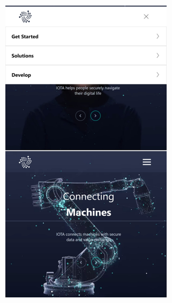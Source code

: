 ![preview](https://github.com/KainiChang/Iota-hero-section-react/blob/main/public/images/Web%20capture_1.jpeg)
![preview](https://github.com/KainiChang/Iota-hero-section-react/blob/main/public/images/Web%20capture_2.jpeg)
